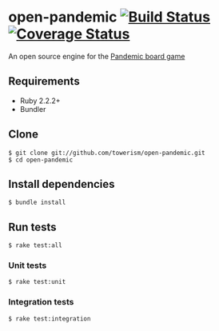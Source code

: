 # open-pandemic [![Build Status](https://travis-ci.org/Towerism/open-pandemic.svg?branch=develop)](https://travis-ci.org/Towerism/open-pandemic) [![Coverage Status](https://coveralls.io/repos/github/Towerism/open-pandemic/badge.svg?branch=develop)](https://coveralls.io/github/Towerism/open-pandemic?branch=develop)

An open source engine for the [Pandemic board game](http://zmangames.com/product-details.php?id=1246)

## Requirements
* Ruby 2.2.2+
* Bundler

## Clone
```
$ git clone git://github.com/towerism/open-pandemic.git
$ cd open-pandemic
```

## Install dependencies
```
$ bundle install
```

## Run tests
```
$ rake test:all
```
### Unit tests
```
$ rake test:unit
```
### Integration tests
```
$ rake test:integration
```
